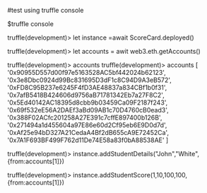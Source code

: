 #test using truffle console

$truffle console

truffle(development)> let instance =await ScoreCard.deployed()

truffle(development)> let accounts = awit web3.eth.getAccounts()

truffle(development)> accounts
truffle(development)> accounts
[
  '0x90955D557d00f97e5163528AC5bf442024b62123',
  '0x3e8Dbc0924d99Bc831695D3dF1c8C94D9A3eB572',
  '0xFD8C95B237e6245F4fD3AE48837a834CBf1b0f31',
  '0x7afB5418B424606d9756aB71781342Eb7a27F8C2',
  '0x5Ed40142AC18395d8cbb9b03459Ca09F2187f243',
  '0x69f532eE56A2DAEf3aBd09AB1c70D4760cB0ead3',
  '0x388F02ACfc201258A27E391c7cffE897400b126B',
  '0x271494a1d455604a97E86e60d2Cf95eb6E9D0d7d',
  '0xAf25e94bD327A21CedaA4Bf2dB655cA9E72452Ca',
  '0x7A1F693BF499F762d11De74E58a83f0bA88538AE'
]

truffle(development)> instance.addStudentDetails("John","White",{from:accounts[1]})

truffle(development)> instance.addStudentScore(1,10,100,100,{from:accounts[1]})
